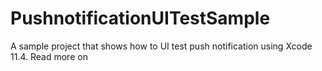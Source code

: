 # PushnotificationUITestSample

A sample project that shows how to UI test push notification using Xcode 11.4. Read more on []()
